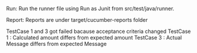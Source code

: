 Run:
Run the runner file using Run as Junit from src/test/java/runner. 

Report:
Reports are under target/cucumber-reports folder

TestCase 1 and 3 got failed bacause acceptance criteria changed
TestCase 1 : Calculated amount differs from expected amount
TestCase 3  : Actual Message differs from expected Message
